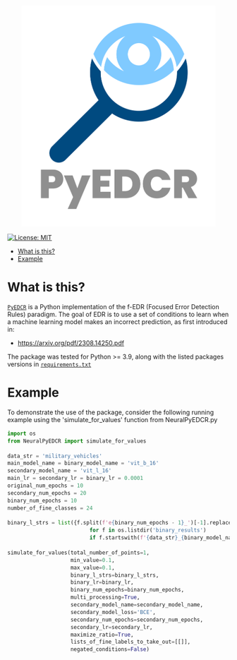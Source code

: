 <p align="center">
    <img alt="Logo" src="images/logo-transparent-png.png" width="440" height="500"/>
</p>

<!-- [![pages-build-deployment](https://github.com/krichelj/PyDiffGame/actions/workflows/pages/pages-build-deployment/badge.svg)](https://github.com/krichelj/PyDiffGame/actions/workflows/pages/pages-build-deployment) -->

[![License: MIT](https://img.shields.io/badge/License-MIT-yellow.svg)](https://opensource.org/licenses/MIT)

- [What is this?](#what-is-this)
- [Example](#example)

# What is this?

[`PyEDCR`](https://github.com/lab-v2/metacognitive_error_detection_and_correction_v2/tree/master) is a Python implementation of the f-EDR (Focused Error Detection Rules) paradigm. The goal of EDR is to use a set of conditions to learn when a machine learning model makes an incorrect prediction, as first introduced in:

- https://arxiv.org/pdf/2308.14250.pdf

The package was tested for Python >= 3.9, along with the listed packages versions in [`requirements.txt`](https://github.com/lab-v2/metacognitive_error_detection_and_correction_v2/blob/maintain_github/requirements.txt)

# Example

To demonstrate the use of the package, consider the following running example using the 'simulate_for_values' function from NeuralPyEDCR.py

```python
import os
from NeuralPyEDCR import simulate_for_values

data_str = 'military_vehicles'
main_model_name = binary_model_name = 'vit_b_16'
secondary_model_name = 'vit_l_16'
main_lr = secondary_lr = binary_lr = 0.0001
original_num_epochs = 10
secondary_num_epochs = 20
binary_num_epochs = 10
number_of_fine_classes = 24

binary_l_strs = list({f.split(f'e{binary_num_epochs - 1}_')[-1].replace('.npy', '')
                          for f in os.listdir('binary_results')
                          if f.startswith(f'{data_str}_{binary_model_name}')})

simulate_for_values(total_number_of_points=1,
                    min_value=0.1,
                    max_value=0.1,
                    binary_l_strs=binary_l_strs,
                    binary_lr=binary_lr,
                    binary_num_epochs=binary_num_epochs,
                    multi_processing=True,
                    secondary_model_name=secondary_model_name,
                    secondary_model_loss='BCE',
                    secondary_num_epochs=secondary_num_epochs,
                    secondary_lr=secondary_lr,
                    maximize_ratio=True,
                    lists_of_fine_labels_to_take_out=[[]],
                    negated_conditions=False)
```